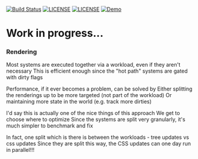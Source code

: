 [![Build Status](https://github.com/dakom/todomvc-shipyard/workflows/Build/badge.svg)](https://github.com/dakom/todomvc-shipyard/actions)
[![LICENSE](https://img.shields.io/badge/license-MIT-blue.svg)](LICENSE-MIT)
[![LICENSE](https://img.shields.io/badge/license-apache-blue.svg)](LICENSE-APACHE)
[![Demo](https://img.shields.io/badge/demo-launch-yellow)](https://dakom.github.io/todomvc-shipyard)

# Work in progress...


### Rendering 
Most systems are executed together via a workload, even if they aren't necessary
This is efficient enough since the "hot path" systems are gated with dirty flags 

Performance, if it ever becomes a problem, can be solved by
Either splitting the renderings up to be more targeted (not part of the workload)
Or maintaining more state in the world (e.g. track more dirties)

I'd say this is actually one of the nice things of this approach
We get to choose where to optimize
Since the systems are split very granularly, it's much simpler to benchmark and fix

In fact, one split which is there is between the workloads - tree updates vs css updates
Since they are split this way, the CSS updates can one day run in parallel!!!


